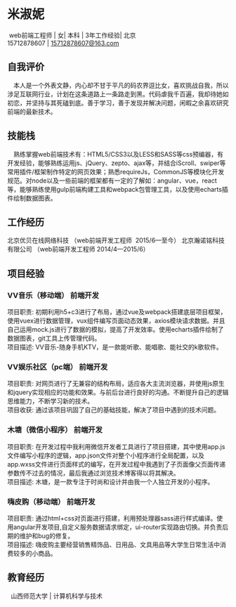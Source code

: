 # 米淑妮
  web前端工程师 | 女| 本科 | 3年工作经验| 北京 <br>
   15712878607 | 15712878607@163.com
## 自我评价
 　本人是一个外表文静，内心却不甘于平凡的码农界逗比女，喜欢挑战自我，所以涉足互联网行业，计划在这条道路上一条路走到黑。代码虐我千百遍，我却待她如初恋，并坚持与其死磕到底。善于学习，善于发现并解决问题，闲暇之余喜欢研究前端的最新技术。
## 技能栈
 　熟练掌握web前端技术有：HTML5/CSS3以及LESS和SASS等css预编器，有开发经验，能够熟练运用js、jQuery、zepto、ajax等，并结合iScroll、swiper等常用插件/框架制作特定的网页效果；熟悉requireJs，CommonJS等模块化开发规范。对node以及一些前端的框架都有一定的了解如：angular、vue，react等，能够熟练使用gulp前端构建工具和webpack包管理工具，以及使用echarts插件绘制数据图表。
## 工作经历 
   北京优贝在线网络科技	  （web前端开发工程师  	2015/6—至今）
   北京瀚诺铭科技有限公司 	  （web前端开发工程师	2014/4—2015/6）
## 项目经验
### VV音乐（移动端） 	前端开发 　
   项目职责:  初期利用h5+c3进行了布局，通过vue及webpack搭建底层项目框架，使用vuex进行数据管理，vux组件编写页面动态效果，axios模块请求数据。并且自己运用mock.js进行了数据的模拟，提高了开发效率。使用echarts插件绘制了数据图表，git工具上传管理代码。<br>
   项目描述: VV音乐-随身手机KTV，是一款能听歌、能唱歌、能社交的k歌软件。
### VV娱乐社区（pc端）	前端开发 
   项目职责:  对网页进行了无兼容的结构布局，适应各大主流浏览器，并使用js原生和jquery实现相应的功能和效果。与前后台进行良好的沟通。不断提升自己的逻辑思维能力，不断学习新的技术。<br>
   项目收获:  通过该项目巩固了自己的基础技能，解决了项目中遇到的技术问题。
### 木塘（微信小程序） 	前端开发  	
   项目职责: 在开发过程中我利用微信开发者工具进行了项目搭建，其中使用app.js文件编写小程序的逻辑，app.json文件对整个小程序进行全局配置，以及app.wxss文件进行页面样式的编写，在开发过程中我遇到了子页面像父页面传递参数传不过去的情况，最后我通过浏览技术博客得以将其解决。<br>
   项目描述: 木塘，是一款专注于时尚和设计并由我一个人独立开发的小程序。
### 嗨皮购（移动端） 	前端开发  	
   项目职责: 通过html+css对页面进行搭建，利用预处理器sass进行样式编译。使用angular开发项目,自定义服务数据请求绑定，ui-router实现路由切换。并负责后期的维护和bug的修复。<br>
   项目描述: 嗨皮购主要经营销售精饰品、日用品、文具用品等大学生日常生活中消费较多的小商品。
## 教育经历 
   山西师范大学 | 计算机科学与技术 
